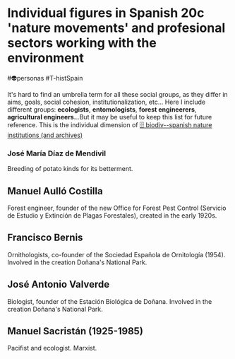 # Individual figures in Spanish 20c 'nature movements' and profesional sectors working with the environment 
#👽personas #T-histSpain

It's hard to find an umbrella term for all these social groups, as they differ in aims, goals, social cohesion, institutionalization, etc... Here I include different groups: **ecologists**, **entomologists**, **forest engineerers**, **agricultural engineers.**..But it may be useful to keep this list for future reference. This is the individual dimension of [🗄 biodiv--spanish nature institutions (and archives)](🗄%20biodiv--spanish%20nature%20institutions%20(and%20archives).md) 



### José María Díaz de Mendivil
Breeding of potato kinds for its betterment.

## Manuel Aulló Costilla
Forest engineer, founder of the new Office for Forest Pest Control (Servicio de Estudio y Extinción de Plagas Forestales), created in the early 1920s.

## Francisco Bernis 
Ornithologists, co-founder of the Sociedad Española de Ornitología (1954). Involved in the creation Doñana's National Park.

## José Antonio Valverde
Biologist, founder of the Estación Biológica de Doñana. Involved in the creation Doñana's National Park.

## Manuel Sacristán (1925-1985)
Pacifist and ecologist. Marxist. 


